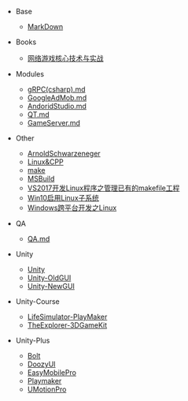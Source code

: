 - Base
  - [MarkDown](/md/Base/MarkDown.md)

- Books
  - [网络游戏核心技术与实战](/md/Books/网络游戏核心技术与实战.md)

- Modules
  - [gRPC(csharp).md](/md/Modules/gRPC(csharp).md)
  - [GoogleAdMob.md](/md/Modules/GoogleAdMob.md)
  - [AndoridStudio.md](/md/Modules/AndoridStudio.md)
  - [QT.md](/md/Modules/QT.md)
  - [GameServer.md](/md/Modules/GameServer.md)

- Other
  - [ArnoldSchwarzeneger](/md/Other/ArnoldSchwarzeneger.md)
  - [Linux&CPP](/md/Other/Linux&CPP.md)
  - [make](/md/Other/make.md)
  - [MSBuild](/md/Other/MSBuild.md)
  - [VS2017开发Linux程序之管理已有的makefile工程](/md/Other/VS2017开发Linux程序之管理已有的makefile工程.md)
  - [Win10启用Linux子系统](/md/Other/Win10启用Linux子系统.md)
  - [Windows跨平台开发之Linux](/md/Other/Windows跨平台开发之Linux.md)
  
- QA
  - [QA.md](/md/QA/QA.md)

- Unity
  - [Unity](/md/Unity/Unity.md)
  - [Unity-OldGUI](/md/Unity/Unity-OldGUI.md)
  - [Unity-NewGUI](/md/Unity/Unity-NewGUI.md)

- Unity-Course
  - [LifeSimulator-PlayMaker](/md/Unity-Course/LifeSimulator-PlayMaker.md)
  - [TheExplorer-3DGameKit](/md/Unity-Course/TheExplorer-3DGameKit.md)

- Unity-Plus
  - [Bolt](/md/Unity-Plus/Bolt.md) 
  - [DoozyUI](/md/Unity-Plus/DoozyUI.md)
  - [EasyMobilePro](/md/Unity-Plus/EasyMobilePro.md)
  - [Playmaker](/md/Unity-Plus/Playmaker.md)
  - [UMotionPro](/md/Unity-Plus/UMotionPro.md)
  
  
  